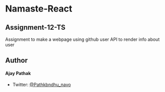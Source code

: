 # Namaste-React

## Assignment-12-TS

Assignment to make a webpage using github user API to render info about user

## Author

#### Ajay Pathak

- Twitter: [@Pathkbndhu_navo](https://twitter.com/Pathkbndhu_navo)
